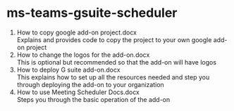 # ms-teams-gsuite-scheduler

<ol>
<li>How to copy google add-on project.docx</li>
  Explains and provides code to copy the project to your own google add-on project  
  
<li>How to change the logos for the add-on.docx</li>
  This is optional but recommended so that the add-on will have logos  
  
<li>How to deploy G suite add-on.docx</li>
This explains how to set up all the resources needed and step you through deploying the add-on to your organization  

<li>How to use Meeting Scheduler Docs.docx</li>
Steps you through the basic operation of the add-on

</ol>
